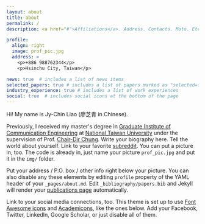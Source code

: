 ```yaml
---
layout: about
title: about
permalink: /
description: <a href="#">Affiliations</a>. Address. Contacts. Moto. Etc.

profile:
  align: right
  image: prof_pic.jpg
  address: >
    <p>+886 988762344</p>
    <p>Hsinchu City, Taiwan</p>

news: true  # includes a list of news items
selected_papers: true # includes a list of papers marked as "selected={true}"
industry_experience: true # includes a list of work experiences
social: true  # includes social icons at the bottom of the page
---
```


Hi! My name is Jy-Chin Liao (廖芝青 in Chinese).

Previously, I received my master's degree in [Graduate Institute of Communication Engineering](https://comm.ntu.edu.tw/en/) at [National Taiwan 
University](https://www.ntu.edu.tw/english/) under the supervision of Prof. [Chair-Dir Chung](https://www.ee.ntu.edu.tw/profile1.php?teacher_id=901162).
Write your biography here. Tell the world about yourself. Link to your favorite [subreddit](http://reddit.com). You can put a picture in, too. The code is already in, just name your picture `prof_pic.jpg` and put it in the `img/` folder.

Put your address / P.O. box / other info right below your picture. You can also disable any these elements by editing `profile` property of the YAML header of your `_pages/about.md`. Edit `_bibliography/papers.bib` and Jekyll will render your [publications page](/al-folio/publications/) automatically.

Link to your social media connections, too. This theme is set up to use [Font Awesome icons](http://fortawesome.github.io/Font-Awesome/) and [Academicons](https://jpswalsh.github.io/academicons/), like the ones below. Add your Facebook, Twitter, LinkedIn, Google Scholar, or just disable all of them.
